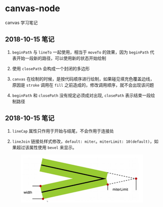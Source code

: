 # canvas-node
canvas 学习笔记

## 2018-10-15 笔记
1. `beginPath` 与 `lineTo` 一起使用，相当于 `moveTo` 的效果，因为 `beginPath` 代表开始一段新的路径，可以使用新的状态开始绘制

2. 使用 `closePath` 会构成一个封闭的多边形

3. `canvas` 在绘制的时候，是按代码顺序进行绘制，如果碰见填充色覆盖边线，原因是 `stroke` 调用在 `fill` 之前造成的，修改调用顺序，就不会出现该问题

4. `beginPath` 和 `closePath` 没有规定必须成对出现, `closePath` 表示结束一段绘制路径

## 2018-10-15 笔记
1. `lineCap` 属性只作用于开始与结尾，不会作用于连接处

2. `lineJoin` 链接处样式修改，`default: miter`。`miterLimit: 10(default)`，如果超过该属性使用 `bevel` 来显示。

<div align=center>

  ![](./star/miterLimit.png)

</div>
